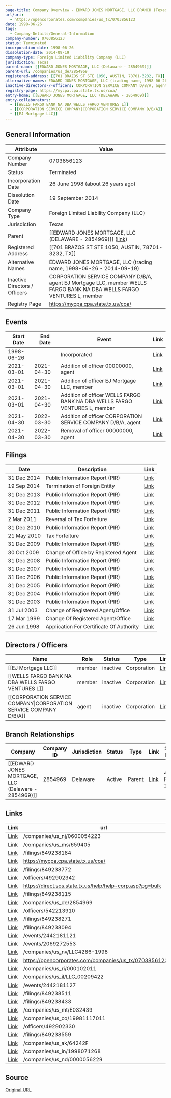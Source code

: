```yaml
---
page-title: Company Overview - EDWARD JONES MORTGAGE, LLC BRANCH (Texas - 0703856123)
url/uri:
  - https://opencorporates.com/companies/us_tx/0703856123
date: 1998-06-26
tags:
  - Company-Details/General-Information
company-number: 0703856123
status: Terminated
incorporation-date: 1998-06-26
dissolution-date: 2014-09-19
company-type: Foreign Limited Liability Company (LLC)
jurisdiction: Texas
parent-name: [[EDWARD JONES MORTGAGE, LLC (Delaware - 2854969)]]
parent-url: /companies/us_de/2854969
registered-address: [[701 BRAZOS ST STE 1050, AUSTIN, 78701-3232, TX]]
alternative-names: EDWARD JONES MORTGAGE, LLC (trading name, 1998-06-26 - 2014-09-19)
inactive-directors-/-officers: CORPORATION SERVICE COMPANY D/B/A, agent EJ Mortgage LLC, member WELLS FARGO BANK NA DBA WELLS FARGO VENTURES L, member
registry-page: https://mycpa.cpa.state.tx.us/coa/
entry-home: [[EDWARD JONES MORTGAGE, LLC (DELAWARE - 2854969)]]
entry-collaborators:
  - [[WELLS FARGO BANK NA DBA WELLS FARGO VENTURES L]]
  - [[CORPORATION SERVICE COMPANY|CORPORATION SERVICE COMPANY D/B/A]]
  - [[EJ Mortgage LLC]]
---
```


## General Information
| Attribute          | Value                                       |
|--------------------|---------------------------------------------|
| Company Number     | 0703856123                                  |
| Status             | Terminated                                  |
| Incorporation Date | 26 June 1998 (about 26 years ago)           |
| Dissolution Date   | 19 September 2014                           |
| Company Type       | Foreign Limited Liability Company (LLC)     |
| Jurisdiction       | Texas                                       |
| Parent             | [[EDWARD JONES MORTGAGE, LLC (DELAWARE - 2854969)]] ([link](/companies/us_de/2854969)) |
| Registered Address | [[701 BRAZOS ST STE 1050, AUSTIN, 78701-3232, TX]] |
| Alternative Names  | EDWARD JONES MORTGAGE, LLC (trading name, 1998-06-26 - 2014-09-19) |
| Inactive Directors / Officers | CORPORATION SERVICE COMPANY D/B/A, agent EJ Mortgage LLC, member WELLS FARGO BANK NA DBA WELLS FARGO VENTURES L, member |
| Registry Page      | https://mycpa.cpa.state.tx.us/coa/          |

## Events

| Start Date | End Date   | Event                                                   | Link |
|------------|------------|-------------------------------------------------------|------|
| 1998-06-26 |            | Incorporated                                            | [Link](https://opencorporates.com/events/1073295845) |
| 2021-03-01 | 2021-04-30 | Addition of officer 00000000, agent                     | [Link](https://opencorporates.com/events/2069272553) |
| 2021-03-01 | 2021-04-30 | Addition of officer EJ Mortgage LLC, member             | [Link](https://opencorporates.com/events/2069272568) |
| 2021-03-01 | 2021-04-30 | Addition of officer WELLS FARGO BANK NA DBA WELLS FARGO VENTURES L, member | [Link](https://opencorporates.com/events/2069272592) |
| 2021-04-30 | 2022-03-30 | Addition of officer CORPORATION SERVICE COMPANY D/B/A, agent | [Link](https://opencorporates.com/events/2442181121) |
| 2021-04-30 | 2022-03-30 | Removal of officer 00000000, agent                      | [Link](https://opencorporates.com/events/2442181127) |

## Filings
| Date        | Description                    | Link |
|-------------|--------------------------------|-------|
| 31 Dec 2014 | Public Information Report (PIR) | [Link](https://opencorporates.com/filings/849238115) |
| 19 Sep 2014 | Termination of Foreign Entity  | [Link](https://opencorporates.com/filings/849238184) |
| 31 Dec 2013 | Public Information Report (PIR) | [Link](https://opencorporates.com/filings/849238271) |
| 31 Dec 2012 | Public Information Report (PIR) | [Link](https://opencorporates.com/filings/849238433) |
| 31 Dec 2011 | Public Information Report (PIR) | [Link](https://opencorporates.com/filings/849238772) |
| 2 Mar 2011  | Reversal of Tax Forfeiture     | [Link](https://opencorporates.com/filings/849238511) |
| 31 Dec 2010 | Public Information Report (PIR) | [Link](https://opencorporates.com/filings/849238094) |
| 21 May 2010 | Tax Forfeiture                 | [Link](https://opencorporates.com/filings/849238559) |
| 31 Dec 2009 | Public Information Report (PIR) | [Link](https://opencorporates.com/filings/849238400) |
| 30 Oct 2009 | Change of Office by Registered Agent | [Link](https://opencorporates.com/filings/849238727) |
| 31 Dec 2008 | Public Information Report (PIR) | [Link](https://opencorporates.com/filings/849238070) |
| 31 Dec 2007 | Public Information Report (PIR) | [Link](https://opencorporates.com/filings/849238157) |
| 31 Dec 2006 | Public Information Report (PIR) | [Link](https://opencorporates.com/filings/849238598) |
| 31 Dec 2005 | Public Information Report (PIR) | [Link](https://opencorporates.com/filings/849238676) |
| 31 Dec 2004 | Public Information Report (PIR) | [Link](https://opencorporates.com/filings/849238622) |
| 31 Dec 2003 | Public Information Report (PIR) | [Link](https://opencorporates.com/filings/849238322) |
| 31 Jul 2003 | Change of Registered Agent/Office | [Link](https://opencorporates.com/filings/849238466) |
| 17 Mar 1999 | Change Of Registered Agent/Office | [Link](https://opencorporates.com/filings/849238127) |
| 26 Jun 1998 | Application For Certificate Of Authority | [Link](https://opencorporates.com/filings/849238535) |

## Directors / Officers
| Name                 | Role            | Status     | Type        | Link |
|----------------------|-----------------|------------|-------------|------|
| [[EJ Mortgage LLC]]  | member          | inactive   | Corporation | [Link](https://opencorporates.com/officers/492902330) |
| [[WELLS FARGO BANK NA DBA WELLS FARGO VENTURES L]] | member          | inactive   | Corporation | [Link](https://opencorporates.com/officers/492902342) |
| [[CORPORATION SERVICE COMPANY\|CORPORATION SERVICE COMPANY D/B/A]] | agent           | inactive   | Corporation | [Link](https://opencorporates.com/officers/542213910) |

## Branch Relationships
| Company                       | Company ID            | Jurisdiction         | Status   | Type       | Link                                | Start Date   | End Date     | Statement Link                      |
|--------------------------------|----------------------|----------------------|----------|------------|-------------------------------------|--------------|--------------|-------------------------------------|
| [[EDWARD JONES MORTGAGE, LLC (Delaware - 2854969)]] | 2854969              | Delaware             | Active   | Parent     | [Link](https://opencorporates.com/companies/us_de/2854969) | 4 Feb 1998   | N/A          | [Statement](https://opencorporates.com/statements/1055941739) |

## Links
| Link   | url                            
|--------|--------------------------------|
| [Link](/companies/us_nj/0600054223) |/companies/us_nj/0600054223   |
| [Link](/companies/us_ms/659405) |/companies/us_ms/659405       |
| [Link](/filings/849238184) |/filings/849238184            |
| [Link](https://mycpa.cpa.state.tx.us/coa/) |https://mycpa.cpa.state.tx.us/coa/|
| [Link](/filings/849238772) |/filings/849238772            |
| [Link](/officers/492902342) |/officers/492902342           |
| [Link](https://direct.sos.state.tx.us/help/help-corp.asp?pg=bulk) |https://direct.sos.state.tx.us/help/help-corp.asp?pg=bulk|
| [Link](/filings/849238115) |/filings/849238115            |
| [Link](/companies/us_de/2854969) |/companies/us_de/2854969      |
| [Link](/officers/542213910) |/officers/542213910           |
| [Link](/filings/849238271) |/filings/849238271            |
| [Link](/filings/849238094) |/filings/849238094            |
| [Link](/events/2442181121) |/events/2442181121            |
| [Link](/events/2069272553) |/events/2069272553            |
| [Link](/companies/us_nv/LLC4286-1998) |/companies/us_nv/LLC4286-1998 |
| [Link](https://opencorporates.com/companies/us_tx/0703856123/filings) |https://opencorporates.com/companies/us_tx/0703856123/filings|
| [Link](/companies/us_ri/000102011) |/companies/us_ri/000102011    |
| [Link](/companies/us_il/LLC_00209422) |/companies/us_il/LLC_00209422 |
| [Link](/events/2442181127) |/events/2442181127            |
| [Link](/filings/849238511) |/filings/849238511            |
| [Link](/filings/849238433) |/filings/849238433            |
| [Link](/companies/us_mt/E032439) |/companies/us_mt/E032439      |
| [Link](/companies/us_co/19981117011) |/companies/us_co/19981117011  |
| [Link](/officers/492902330) |/officers/492902330           |
| [Link](/filings/849238559) |/filings/849238559            |
| [Link](/companies/us_ak/64242F) |/companies/us_ak/64242F       |
| [Link](/companies/us_in/1998071268) |/companies/us_in/1998071268   |
| [Link](/companies/us_nd/0000056229) |/companies/us_nd/0000056229   |

## Source
[Original URL](https://opencorporates.com/companies/us_tx/0703856123)

